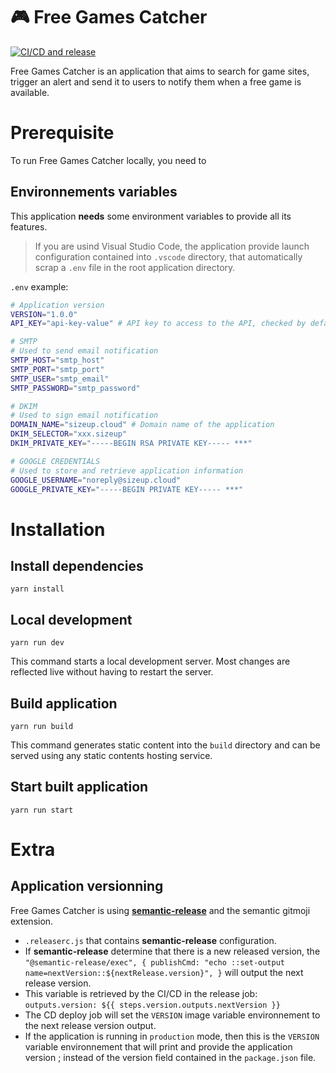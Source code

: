 # 🎮 Free Games Catcher

[![CI/CD and release](https://github.com/size-up/freegamescatcher-core/actions/workflows/onPushMainPrMain.yaml/badge.svg)](https://github.com/size-up/freegamescatcher-core/actions/workflows/onPushMainPrMain.yaml)

Free Games Catcher is an application that aims to search for game sites, trigger an alert and send it to users to notify them when a free game is available.

# Prerequisite

To run Free Games Catcher locally, you need to

## Environnements variables

This application **needs** some environment variables to provide all its features.

> If you are usind Visual Studio Code, the application provide launch configuration contained into `.vscode` directory, that automatically scrap a `.env` file in the root application directory.

`.env` example:

```sh
# Application version
VERSION="1.0.0"
API_KEY="api-key-value" # API key to access to the API, checked by default on all routes

# SMTP
# Used to send email notification
SMTP_HOST="smtp_host"
SMTP_PORT="smtp_port"
SMTP_USER="smtp_email"
SMTP_PASSWORD="smtp_password"

# DKIM
# Used to sign email notification
DOMAIN_NAME="sizeup.cloud" # Domain name of the application
DKIM_SELECTOR="xxx.sizeup"
DKIM_PRIVATE_KEY="-----BEGIN RSA PRIVATE KEY----- ***"

# GOOGLE CREDENTIALS
# Used to store and retrieve application information
GOOGLE_USERNAME="noreply@sizeup.cloud"
GOOGLE_PRIVATE_KEY="-----BEGIN PRIVATE KEY----- ***"
```

# Installation

## Install dependencies

```
yarn install
```

## Local development

```
yarn run dev
```

This command starts a local development server. Most changes are reflected live without having to restart the server.

## Build application

```
yarn run build
```

This command generates static content into the `build` directory and can be served using any static contents hosting service.

## Start built application

```
yarn run start
```

# Extra

## Application versionning

Free Games Catcher is using [**semantic-release**](https://semantic-release.gitbook.io/) and the semantic gitmoji extension.

-   `.releaserc.js` that contains **semantic-release** configuration.
-   If **semantic-release** determine that there is a new released version, the `"@semantic-release/exec", { publishCmd: "echo ::set-output name=nextVersion::${nextRelease.version}", }` will output the next release version.
-   This variable is retrieved by the CI/CD in the release job: `outputs.version: ${{ steps.version.outputs.nextVersion }}`
-   The CD deploy job will set the `VERSION` image variable environnement to the next release version output.
-   If the application is running in `production` mode, then this is the `VERSION` variable environnement that will print and provide the application version ; instead of the version field contained in the `package.json` file.
